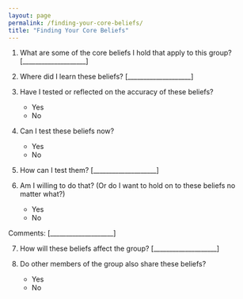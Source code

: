 ```yaml
---
layout: page
permalink: /finding-your-core-beliefs/
title: "Finding Your Core Beliefs"
---
```


1.  What are some of the core beliefs I hold that apply to this group?
    [____________________]

2.  Where did I learn these beliefs?
    [____________________]

3.  Have I tested or reflected on the accuracy of these beliefs?
    *   Yes
    *   No

4.  Can I test these beliefs now?
    *   Yes
    *   No

5.  How can I test them?
    [____________________]

6.  Am I willing to do that?  (Or do I want to hold on to these beliefs no matter what?)
    *   Yes
    *   No

Comments: [____________________]

7.  How will these beliefs affect the group?
    [____________________]

8.  Do other members of the group also share these beliefs?
    *   Yes
    *   No
